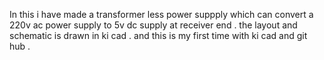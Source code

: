 In this i have made a transformer less power suppply which can convert a 220v ac power supply to 5v dc supply at receiver end . the layout and schematic is drawn in ki cad . and this is my first time with ki cad and git hub .
